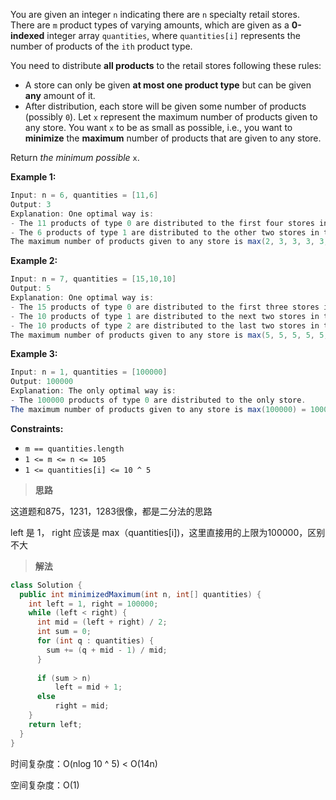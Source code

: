 You are given an integer `n` indicating there are `n` specialty retail stores. There are `m` product types of varying amounts, which are given as a **0-indexed** integer array `quantities`, where `quantities[i]` represents the number of products of the `ith` product type.

You need to distribute **all products** to the retail stores following these rules:

- A store can only be given **at most one product type** but can be given **any** amount of it.
- After distribution, each store will be given some number of products (possibly `0`). Let `x` represent the maximum number of products given to any store. You want `x` to be as small as possible, i.e., you want to **minimize** the **maximum** number of products that are given to any store.

Return *the minimum possible* `x`.

 

**Example 1:**

```java
Input: n = 6, quantities = [11,6]
Output: 3
Explanation: One optimal way is:
- The 11 products of type 0 are distributed to the first four stores in these amounts: 2, 3, 3, 3
- The 6 products of type 1 are distributed to the other two stores in these amounts: 3, 3
The maximum number of products given to any store is max(2, 3, 3, 3, 3, 3) = 3.
```

**Example 2:**

```java
Input: n = 7, quantities = [15,10,10]
Output: 5
Explanation: One optimal way is:
- The 15 products of type 0 are distributed to the first three stores in these amounts: 5, 5, 5
- The 10 products of type 1 are distributed to the next two stores in these amounts: 5, 5
- The 10 products of type 2 are distributed to the last two stores in these amounts: 5, 5
The maximum number of products given to any store is max(5, 5, 5, 5, 5, 5, 5) = 5.
```

**Example 3:**

```java
Input: n = 1, quantities = [100000]
Output: 100000
Explanation: The only optimal way is:
- The 100000 products of type 0 are distributed to the only store.
The maximum number of products given to any store is max(100000) = 100000.
```

 

**Constraints:**

- `m == quantities.length`
- `1 <= m <= n <= 105`
- `1 <= quantities[i] <= 10 ^ 5`

> **思路**

这道题和875，1231，1283很像，都是二分法的思路

left 是 1， right 应该是 max（quantities[i])，这里直接用的上限为100000，区别不大

> **解法**

```java
class Solution {
  public int minimizedMaximum(int n, int[] quantities) {
    int left = 1, right = 100000;
    while (left < right) {
      int mid = (left + right) / 2;
      int sum = 0;
      for (int q : quantities) {
        sum += (q + mid - 1) / mid;
      }
          
      if (sum > n)
          left = mid + 1;
      else
          right = mid;
    }
    return left;
  }
}
```

时间复杂度：O(nlog 10 ^ 5) < O(14n)

空间复杂度：O(1)
